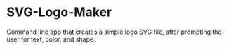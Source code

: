 # SVG-Logo-Maker
Command line app that creates a simple logo SVG file, after prompting the user for text, color, and shape.
